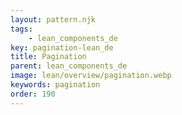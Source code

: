 ```yaml
---
layout: pattern.njk
tags: 
    - lean_components_de
key: pagination-lean_de
title: Pagination
parent: lean_components_de
image: lean/overview/pagination.webp
keywords: pagination
order: 190
---
```

